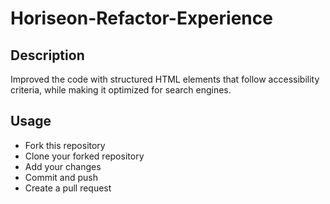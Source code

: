 # Horiseon-Refactor-Experience

## Description
Improved the code with structured HTML elements that follow accessibility criteria, while making it optimized for search engines.

## Usage
* Fork this repository
* Clone your forked repository
* Add your changes
* Commit and push
* Create a pull request
